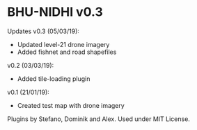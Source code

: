 # BHU-NIDHI v0.3
Updates v0.3 (05/03/19):
- Updated level-21 drone imagery
- Added fishnet and road shapefiles

v0.2 (03/03/19):
- Added tile-loading plugin

v0.1 (21/01/19):
- Created test map with drone imagery

Plugins by Stefano, Dominik and Alex. Used under MIT License.
